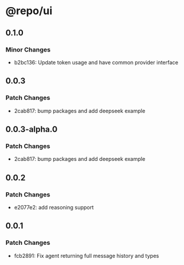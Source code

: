 # @repo/ui

## 0.1.0

### Minor Changes

- b2bc136: Update token usage and have common provider interface

## 0.0.3

### Patch Changes

- 2cab817: bump packages and add deepseek example

## 0.0.3-alpha.0

### Patch Changes

- 2cab817: bump packages and add deepseek example

## 0.0.2

### Patch Changes

- e2077e2: add reasoning support

## 0.0.1

### Patch Changes

- fcb2891: Fix agent returning full message history and types

